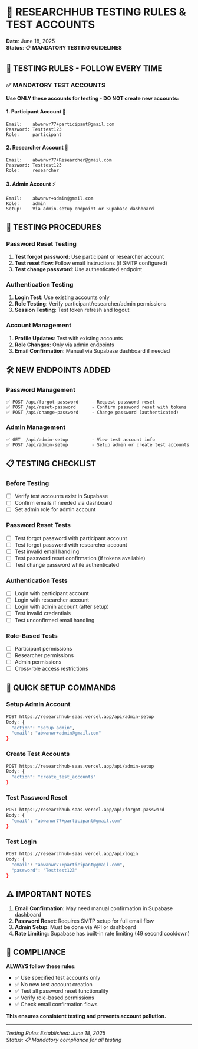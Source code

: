 # 🧪 RESEARCHHUB TESTING RULES & TEST ACCOUNTS

**Date**: June 18, 2025  
**Status**: 📋 **MANDATORY TESTING GUIDELINES**

## 🚨 **TESTING RULES - FOLLOW EVERY TIME**

### **✅ MANDATORY TEST ACCOUNTS**

**Use ONLY these accounts for testing - DO NOT create new accounts:**

#### **1. Participant Account** 👤
```
Email:    abwanwr77+participant@gmail.com
Password: Testtest123
Role:     participant
```

#### **2. Researcher Account** 🔬
```
Email:    abwanwr77+Researcher@gmail.com  
Password: Testtest123
Role:     researcher
```

#### **3. Admin Account** ⚡
```
Email:    abwanwr+admin@gmail.com
Role:     admin
Setup:    Via admin-setup endpoint or Supabase dashboard
```

## 🔧 **TESTING PROCEDURES**

### **Password Reset Testing**
1. **Test forgot password**: Use participant or researcher account
2. **Test reset flow**: Follow email instructions (if SMTP configured)
3. **Test change password**: Use authenticated endpoint

### **Authentication Testing**
1. **Login Test**: Use existing accounts only
2. **Role Testing**: Verify participant/researcher/admin permissions
3. **Session Testing**: Test token refresh and logout

### **Account Management**
1. **Profile Updates**: Test with existing accounts
2. **Role Changes**: Only via admin endpoints
3. **Email Confirmation**: Manual via Supabase dashboard if needed

## 🛠️ **NEW ENDPOINTS ADDED**

### **Password Management** 
```
✅ POST /api/forgot-password     - Request password reset
✅ POST /api/reset-password      - Confirm password reset with tokens
✅ POST /api/change-password     - Change password (authenticated)
```

### **Admin Management**
```
✅ GET  /api/admin-setup         - View test account info
✅ POST /api/admin-setup         - Setup admin or create test accounts
```

## 📋 **TESTING CHECKLIST**

### **Before Testing**
- [ ] Verify test accounts exist in Supabase
- [ ] Confirm emails if needed via dashboard
- [ ] Set admin role for admin account

### **Password Reset Tests**
- [ ] Test forgot password with participant account
- [ ] Test forgot password with researcher account  
- [ ] Test invalid email handling
- [ ] Test password reset confirmation (if tokens available)
- [ ] Test change password while authenticated

### **Authentication Tests**
- [ ] Login with participant account
- [ ] Login with researcher account
- [ ] Login with admin account (after setup)
- [ ] Test invalid credentials
- [ ] Test unconfirmed email handling

### **Role-Based Tests**
- [ ] Participant permissions
- [ ] Researcher permissions  
- [ ] Admin permissions
- [ ] Cross-role access restrictions

## 🚀 **QUICK SETUP COMMANDS**

### **Setup Admin Account**
```bash
POST https://researchhub-saas.vercel.app/api/admin-setup
Body: {
  "action": "setup_admin",
  "email": "abwanwr+admin@gmail.com"
}
```

### **Create Test Accounts** 
```bash
POST https://researchhub-saas.vercel.app/api/admin-setup
Body: {
  "action": "create_test_accounts"
}
```

### **Test Password Reset**
```bash
POST https://researchhub-saas.vercel.app/api/forgot-password
Body: {
  "email": "abwanwr77+participant@gmail.com"
}
```

### **Test Login**
```bash
POST https://researchhub-saas.vercel.app/api/login
Body: {
  "email": "abwanwr77+participant@gmail.com",
  "password": "Testtest123"
}
```

## ⚠️ **IMPORTANT NOTES**

1. **Email Confirmation**: May need manual confirmation in Supabase dashboard
2. **Password Reset**: Requires SMTP setup for full email flow
3. **Admin Setup**: Must be done via API or dashboard
4. **Rate Limiting**: Supabase has built-in rate limiting (49 second cooldown)

## 🎯 **COMPLIANCE**

**ALWAYS follow these rules:**
- ✅ Use specified test accounts only
- ✅ No new test account creation
- ✅ Test all password reset functionality
- ✅ Verify role-based permissions
- ✅ Check email confirmation flows

**This ensures consistent testing and prevents account pollution.**

---

*Testing Rules Established: June 18, 2025*  
*Status: 📋 Mandatory compliance for all testing*
